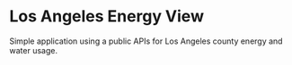 Los Angeles Energy View
=======================

Simple application using a public APIs for Los Angeles county energy and water usage.
